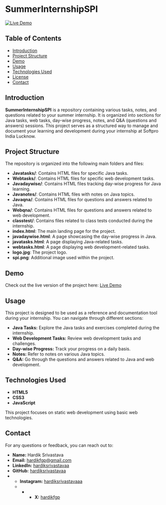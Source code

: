 # SummerInternshipSPI

[![Live Demo](https://img.shields.io/badge/demo-live-green)](https://stspi24.vercel.app/)

## Table of Contents

- [Introduction](#introduction)
- [Project Structure](#project-structure)
- [Demo](#demo)
- [Usage](#usage)
- [Technologies Used](#technologies-used)
- [License](#license)
- [Contact](#contact)

## Introduction

**SummerInternshipSPI** is a repository containing various tasks, notes, and questions related to your summer internship. It is organized into sections for Java tasks, web tasks, day-wise progress, notes, and Q&A (questions and answers) sessions. This project serves as a structured way to manage and document your learning and development during your internship at Softpro India Lucknow.

## Project Structure

The repository is organized into the following main folders and files:

- **Javatasks/**: Contains HTML files for specific Java tasks.
- **Webtasks/**: Contains HTML files for specific web development tasks.
- **Javadaywise/**: Contains HTML files tracking day-wise progress for Java learning.
- **Javanotes/**: Contains HTML files with notes on Java topics.
- **Javaqna/**: Contains HTML files for questions and answers related to Java.
- **Webqna/**: Contains HTML files for questions and answers related to web development.
- **classtest/**: Contains files related to class tests conducted during the internship.
- **index.html**: The main landing page for the project.
- **javadaywise.html**: A page showcasing the day-wise progress in Java.
- **javatasks.html**: A page displaying Java-related tasks.
- **webtasks.html**: A page displaying web development-related tasks.
- **logo.jpg**: The project logo.
- **spi.png**: Additional image used within the project.

## Demo

Check out the live version of the project here: [Live Demo](https://stspi24.vercel.app/)

## Usage

This project is designed to be used as a reference and documentation tool during your internship. You can navigate through different sections:

- **Java Tasks:** Explore the Java tasks and exercises completed during the internship.
- **Web Development Tasks:** Review web development tasks and challenges.
- **Day-wise Progress:** Track your progress on a daily basis.
- **Notes:** Refer to notes on various Java topics.
- **Q&A:** Go through the questions and answers related to Java and web development.

## Technologies Used

- **HTML5**
- **CSS3**
- **JavaScript**

This project focuses on static web development using basic web technologies.

## Contact

For any questions or feedback, you can reach out to:

- **Name:** Hardik Srivastava
- **Email:** hardikfgp@gmail.com
- **LinkedIn:** [hardiksrivastavaa](https://www.linkedin.com/in/hardiksrivastavaa)
- **GitHub:** [hardiksrivastavaa](https://github.com/hardiksrivastavaa)
- - **Instagram:** [hardiksrivastavaaa](https://instagram.com/hardiksrivastavaaa)
  - - - **X:** [hardikfgp](https://x.com/hardikfgp)
